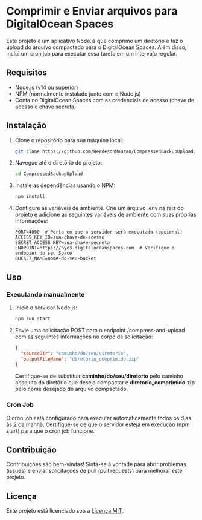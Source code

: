 # Comprimir e Enviar arquivos para DigitalOcean Spaces

Este projeto é um aplicativo Node.js que comprime um diretório e faz o upload do arquivo compactado para o DigitalOcean Spaces. Além disso, inclui um cron job para executar essa tarefa em um intervalo regular.

## Requisitos

- Node.js (v14 ou superior)
- NPM (normalmente instalado junto com o Node.js)
- Conta no DigitalOcean Spaces com as credenciais de acesso (chave de acesso e chave secreta)

## Instalação

1. Clone o repositório para sua máquina local:

   ```bash
   git clone https://github.com/HerdesonMourao/CompressedBackupUpload.git
   ```

2. Navegue até o diretório do projeto:

   ```bash
   cd CompressedBackupUpload
   ```

3. Instale as dependências usando o NPM:

   ```bash
   npm install
   ```

4. Configure as variáveis de ambiente. Crie um arquivo .env na raiz do projeto e adicione as seguintes variáveis de ambiente com suas próprias informações:

   ```env
   PORT=4000  # Porta em que o servidor será executado (opcional)
   ACCESS_KEY_ID=sua-chave-de-acesso
   SECRET_ACCESS_KEY=sua-chave-secreta
   ENDPOINT=https://nyc3.digitaloceanspaces.com  # Verifique o endpoint do seu Space
   BUCKET_NAME=nome-do-seu-bucket
   ```

## Uso

### Executando manualmente

1. Inicie o servidor Node.js:

   ```bash
   npm run start
   ```
   
2. Envie uma solicitação POST para o endpoint /compress-and-upload com as seguintes informações no corpo da solicitação:

   ```json
   {
     "sourceDir": "caminho/do/seu/diretorio",
     "outputFileName": "diretorio_comprimido.zip"
   }
   ```

   Certifique-se de substituir **caminho/do/seu/diretorio** pelo caminho absoluto do diretório que deseja compactar e **diretorio_comprimido.zip** pelo nome desejado do arquivo compactado.

### Cron Job

O cron job está configurado para executar automaticamente todos os dias às 2 da manhã. Certifique-se de que o servidor esteja em execução (npm start) para que o cron job funcione.

## Contribuição

Contribuições são bem-vindas! Sinta-se à vontade para abrir problemas (issues) e enviar solicitações de pull (pull requests) para melhorar este projeto.

## Licença
Este projeto está licenciado sob a [Licença MIT](./LICENSE).